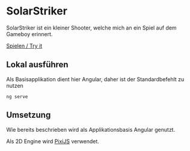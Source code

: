 # SolarStriker

SolarStriker ist ein kleiner Shooter, welche mich an ein Spiel auf dem Gameboy erinnert.

[Spielen / Try it](https://rengert.github.io/solar-striker/)

## Lokal ausführen

Als Basisapplikation dient hier Angular, daher ist der Standardbefehlt zu nutzen

```ng serve```

## Umsetzung

Wie bereits beschrieben wird als Applikationsbasis Angular genutzt.

Als 2D Engine wird [PixiJS](https://pixijs.com/) verwendet.
